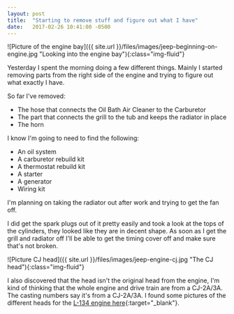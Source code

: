```yaml
---
layout: post
title:  "Starting to remove stuff and figure out what I have"
date:   2017-02-26 10:41:00 -0500
---
```


![Picture of the engine bay]({{ site.url }}/files/images/jeep-beginning-on-engine.jpg "Looking into the engine bay"){:class="img-fluid"}

Yesterday I spent the morning doing a few different things. Mainly I started
removing parts from the right side of the engine and trying to figure out what
exactly I have.

So far I've removed:

 - The hose that connects the Oil Bath Air Cleaner to the Carburetor
 - The part that connects the grill to the tub and keeps the radiator in place
 - The horn

I know I'm going to need to find the following:

 - An oil system
 - A carburetor rebuild kit
 - A thermostat rebuild kit
 - A starter
 - A generator
 - Wiring kit

I'm planning on taking the radiator out after work and trying to get the fan
off.

I did get the spark plugs out of it pretty easily and took a look at the tops of
the cylinders, they looked like they are in decent shape. As soon as I get the
grill and radiator off I'll be able to get the timing cover off and make sure
that's not broken.

![Picture CJ head]({{ site.url }}/files/images/jeep-engine-cj.jpg "The CJ head"){:class="img-fluid"}

I also discovered that the head isn't the original head from the engine, I'm kind of thinking that the whole engine and drive train are from a CJ-2A/3A. The casting numbers say it's from a CJ-2A/3A. I found some pictures of the different heads for the [L-134 engine here][l-134-heads]{:target="_blank"}.

[l-134-heads]: http://ww2jeeps.com/htm/heads.htm "L-134 Heads"
